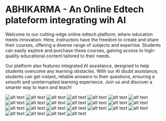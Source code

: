 # ABHIKARMA - An Online Edtech plateform integrating wih AI
Welcome to our cutting-edge online edtech platform, where education meets innovation. Here, instructors have the freedom to create and share their courses, offering a diverse range of subjects and expertise. Students can easily explore and purchase these courses, gaining access to high-quality educational content tailored to their needs.

Our platform also features integrated AI assistance, designed to help students overcome any learning obstacles. With our AI doubt assistance, students can get instant, reliable answers to their questions, ensuring a smooth and uninterrupted learning experience. Join us and discover a smarter way to learn and teach!


![alt text](<Screenshot 2024-05-29 020819.png>) ![alt text](<Screenshot 2024-05-28 161200.png>) ![alt text](<Screenshot 2024-05-28 161221.png>) ![alt text](<Screenshot 2024-05-28 161238.png>) ![alt text](<Screenshot 2024-05-28 161305.png>) ![alt text](<Screenshot 2024-05-28 161317.png>) ![alt text](<Screenshot 2024-05-28 161328.png>) ![alt text](<Screenshot 2024-05-28 161338.png>) ![alt text](<Screenshot 2024-05-29 012214.png>) ![alt text](<Screenshot 2024-05-29 012604.png>) ![alt text](<Screenshot 2024-05-29 012825.png>) ![alt text](<Screenshot 2024-05-29 012930.png>) ![alt text](<Screenshot 2024-05-29 013012.png>) ![alt text](<Screenshot 2024-05-29 013112.png>) ![alt text](<Screenshot 2024-05-29 013148.png>) ![alt text](<Screenshot 2024-05-29 013218.png>) ![alt text](<Screenshot 2024-05-29 013248.png>) ![alt text](<Screenshot 2024-05-29 013436.png>) ![alt text](<Screenshot 2024-05-29 013509.png>) ![alt text](<Screenshot 2024-05-29 013637.png>) ![alt text](<Screenshot 2024-05-29 013901.png>) ![alt text](<Screenshot 2024-05-29 013949.png>) ![alt text](<Screenshot 2024-05-29 014233.png>) ![alt text](<Screenshot 2024-05-29 014238.png>) ![alt text](<Screenshot 2024-05-29 014248.png>)